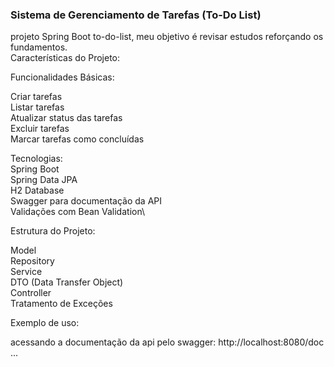 ### Sistema de Gerenciamento de Tarefas (To-Do List)
projeto Spring Boot to-do-list, meu objetivo é revisar estudos reforçando os fundamentos.\
Características do Projeto:

Funcionalidades Básicas:


Criar tarefas\
Listar tarefas\
Atualizar status das tarefas\
Excluir tarefas\
Marcar tarefas como concluídas


Tecnologias:
\
Spring Boot\
Spring Data JPA\
H2 Database\
Swagger para documentação da API\
Validações com Bean Validation\

Estrutura do Projeto:

Model\
Repository\
Service\
DTO (Data Transfer Object)\
Controller\
Tratamento de Exceções

Exemplo de uso:

acessando a documentação da api pelo swagger:
 http://localhost:8080/doc
...
